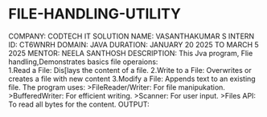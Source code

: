 # FILE-HANDLING-UTILITY
COMPANY: CODTECH IT SOLUTION
NAME: VASANTHAKUMAR S
INTERN ID: CT6WNRH
DOMAIN: JAVA 
DURATION: JANUARY 20 2025 TO MARCH 5 2025
MENTOR: NEELA SANTHOSH 
DESCRIPTION: This Jva program, Flie handling,Demonstrates basics file operaions:  
    1.Read a File: Dis[lays the content of a file.
    2.Write to a File: Overwrites or creates a file with new content 
    3.Modify a File: Appends text to an existing file.
The program uses:
    >FileReader/Writer: For file manipukation.
    >BufferedWriter: For efficient writing.
    >Scanner: For user input.
    >Files API: To read all bytes for the content.
OUTPUT:    
    
    
